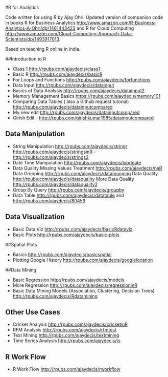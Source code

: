 #R for Analytics

Code written for using R by Ajay Ohri. 
Updated version of companion code in books 
R for Business Analytics http://www.amazon.com/R-Business-Analytics-A-Ohri/dp/1461443423 and 
R for Cloud Computing http://www.amazon.com/Cloud-Computing-Approach-Data-Scientists/dp/1493917013.

Based on teaching R online in India. 

##Introduction to R
- Class 1 http://rpubs.com/ajaydecis/class1
- Basic R http://rpubs.com/ajaydecis/basicR
- For Loops and Functions http://rpubs.com/ajaydecis/forfunctions
- Data Input http://rpubs.com/ajaydecis/datainput 
- Basics of Data Analysis  http://rpubs.com/ajaydecis/datainput2
-  Memory Management Basics https://rpubs.com/ajaydecis/memory101
-  Comparing Data Tables ( also a Github request tutorial) http://rpubs.com/ajaydecis/datainputcompared
-  My new edit http://rpubs.com/ajaydecis/datainputcompared
-  Girish Edit - http://rpubs.com/girishkumar1985/datainputcompared


## Data Manipulation
-   String Manipulation 
http://rpubs.com/ajaydecis/stringr
http://rpubs.com/ajaydecis/stringsinR
-http://rpubs.com/ajaydecis/strings2
-   Date Time Manipulation
http://rpubs.com/ajaydecis/lubridate
-   Data Quality 
Missing Values Treatment http://rpubs.com/ajaydecis/naR
Data Grepping http://rpubs.com/ajaydecis/datamunging
Data Quality http://rpubs.com/ajaydecis/dataquality
More Data Quality http://rpubs.com/ajaydecis/dataquality2
-   Group By Query http://rpubs.com/ajaydecis/groupby
-   Data Table http://rpubs.com/ajaydecis/datatable and http://rpubs.com/ajaydecis/80459

## Data Visualization
-   Basic Data Viz http://rpubs.com/ajaydecis/basicRdataviz
-   Basic Plots http://rpubs.com/ajaydecis/basic-plots

##Spatial Plots
 -  Basics http://rpubs.com/ajaydecis/basicspatial
 -  Plotting Google History http://rpubs.com/ajaydecis/googlelocation

##Data Mining
-  Basic Regression http://rpubs.com/ajaydecis/models
-  More Regression http://rpubs.com/ajaydecis/regressioninR
-  Basic Data Mining Models (Association, Clustering, Decision Trees) http://rpubs.com/ajaydecis/Rdatamining

## Other Use Cases
-  Cricket Analysis http://rpubs.com/ajaydecis/cricketinR
-  RFM Analysis http://rpubs.com/ajaydecis/rfmtest
-  Text Mining http://rpubs.com/ajaydecis/textmining
-  Time Series Analysis http://rpubs.com/ajaydecis/ts


## R Work Flow 
- R Work Flow http://rpubs.com/ajaydecis/rworkflow

